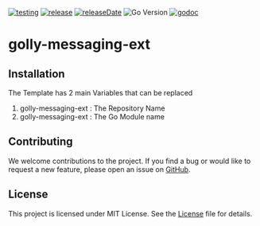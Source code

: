 [![testing](https://img.shields.io/github/actions/workflow/status/nandlabs/golly-messaging-ext/go_ci.yml?branch=main&event=push&color=228B22)](https://github.com/nandlabs/golly-messaging-ext/actions?query=event%3Apush+branch%3Amain+)
[![release](https://img.shields.io/github/v/release/nandlabs/golly-messaging-ext?label=Latest&color=228B22)](https://github.com/nandlabs/golly-messaging-ext/releases/latest)
[![releaseDate](https://img.shields.io/github/release-date/nandlabs/golly-messaging-ext?label=Released&color=228B22)](https://github.com/nandlabs/golly-messaging-ext/releases/latest)
![Go Version](https://img.shields.io/github/go-mod/go-version/nandlabs/golly-messaging-ext?label=Go&color=00ADD8)
[![godoc](https://godoc.org/oss.nandlabs.io/golly-messaging-ext?status.svg)](https://pkg.go.dev/oss.nandlabs.io/golly-messaging-ext)

# golly-messaging-ext

<!-- Brief Introduction of the project -->

## Installation

The Template has 2 main Variables that can be replaced

1. golly-messaging-ext : The Repository Name
2. golly-messaging-ext : The Go Module name

## Contributing

We welcome contributions to the project. If you find a bug or would like to
request a new feature, please open an issue on
[GitHub](https://github.com/nandlabs/golly-messaging-ext/issues).

## License

This project is licensed under MIT License. See the [License](LICENSE) file for
details.
